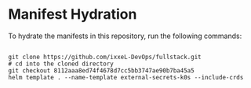 
# Manifest Hydration

To hydrate the manifests in this repository, run the following commands:

```shell

git clone https://github.com/ixxeL-DevOps/fullstack.git
# cd into the cloned directory
git checkout 8112aaa8ed74f4678d7cc5bb3747ae90b7ba45a5
helm template . --name-template external-secrets-k0s --include-crds
```